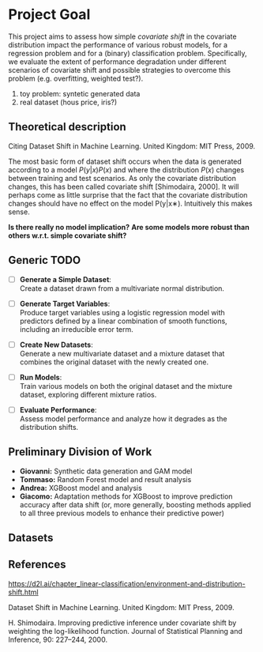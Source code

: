 # Project Goal

This project aims to assess how simple *covariate shift* in the covariate distribution impact the performance of various robust models, for a regression problem and for a (binary) classification problem. Specifically, we evaluate the extent of performance degradation under different scenarios of covariate shift and possible strategies to overcome this problem (e.g. overfitting, weighted test?). 
1. toy problem: syntetic generated data
2. real dataset (hous price, iris?)

## Theoretical description
Citing Dataset Shift in Machine Learning. United Kingdom: MIT Press, 2009.

The most basic form of dataset shift occurs when the data is generated according to a model $P(y|x)P(x)$ and where the distribution $P(x)$ changes between training and test scenarios. As only the covariate distribution changes, this has been called covariate shift [Shimodaira, 2000].
It will perhaps come as little surprise that the fact that the covariate distribution changes should have no effect on the model P(y|x∗). Intuitively this makes sense.

**Is there really no model implication?**
**Are some models more robust than others w.r.t. simple covariate shift?**


## Generic TODO

- [ ] **Generate a Simple Dataset**:  
  Create a dataset drawn from a multivariate normal distribution.

- [ ] **Generate Target Variables**:  
  Produce target variables using a logistic regression model with predictors defined by a linear combination of smooth functions, including an irreducible error term.

- [ ] **Create New Datasets**:  
  Generate a new multivariate dataset and a mixture dataset that combines the original dataset with the newly created one.

- [ ] **Run Models**:  
  Train various models on both the original dataset and the mixture dataset, exploring different mixture ratios.

- [ ] **Evaluate Performance**:  
  Assess model performance and analyze how it degrades as the distribution shifts.


## Preliminary Division of Work

- **Giovanni:** Synthetic data generation and GAM model  
- **Tommaso:** Random Forest model and result analysis  
- **Andrea:** XGBoost model and analysis  
- **Giacomo:** Adaptation methods for XGBoost to improve prediction accuracy after data shift (or, more generally, boosting methods applied to all three previous models to enhance their predictive power)

## Datasets

## References

https://d2l.ai/chapter_linear-classification/environment-and-distribution-shift.html

Dataset Shift in Machine Learning. United Kingdom: MIT Press, 2009.

H. Shimodaira. Improving predictive inference under covariate shift by weighting the log-likelihood function. Journal of Statistical Planning and Inference, 90: 227–244, 2000.

